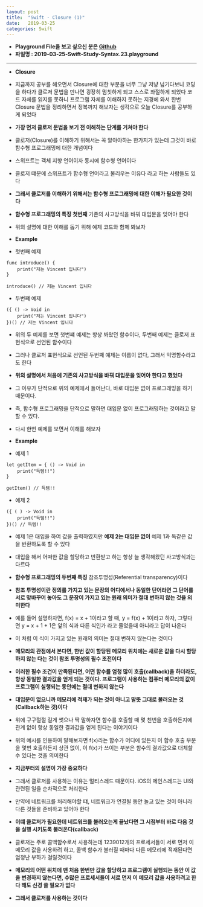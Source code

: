 ```yaml
---
layout: post
title:  "Swift - Closure (1)"
date:   2019-03-25
categories: Swift
---
```


- **Playground File을 보고 싶으신 분은 [Github](https://github.com/VincentGeranium/Swift-Study)**
- **파일명 : 2019-03-25-Swift-Study-Syntax.23.playground**

---

- **Closure**

- 지금까지 공부를 해오면서 Closure에 대한 부분을 너무 그냥 저냥 넘기다보니 코딩을 하다가 클로저 문법을 만나면 굉장히 멈칫하게 되고 스스로 좌절하게 되었다 코드 자체를 읽지를 못하니 프로그램 자체를 이해하지 못하는 지경에 와서 한번 Closure 문법을 정리하면서 정복까지 해보자는 생각으로 오늘 Closure를 공부하게 되었다
- **가장 먼저 클로저 문법을 보기 전 이해하는 단계를 거쳐야 한다**
- 클로저(Closure)를 이해하기 위해서는 꼭 알아야하는 한가지가 있는데 그것이 바로 함수형 프로그래밍에 대한 개념이다
- 스위프트는 객체 지향 언어이자 동시에 함수형 언어이다
- 클로저 떄문에 스위프트가 함수형 언어라고 불리우는 이유다 라고 하는 사람들도 있다
- **그래서 클로저를 이해하기 위해서는 함수형 프로그래밍에 대한 이해가 필요한 것이다**
- **함수형 프로그래밍의 특징 첫번째** 기존의 사고방식을 바꿔 대입문을 잊어야 한다
- 위의 설명에 대한 이해를 돕기 위해 예제 코드와 함께 봐보자

- **Example**

- 첫번째 예제

```
func introduce() {
    print("저는 Vincent 입니다")
}

introduce() // 저는 Vincent 입니다
```

- 두번쨰 예제

```
({ () -> Void in
    print("저는 Vincent 입니다")
})() // 저는 Vincent 입니다
```

- 위의 두 예제를 보면 첫번쨰 예제는 항상 봐왔던 함수이다, 두번째 예제는 클로저 표현식으로 선언된 함수이다
- 그러나 클로저 표현식으로 선언된 두번째 예제는 이름이 없다, 그래서 익명함수라고도 한다
- **위의 설명에서 처음에 기존의 사고방식을 바꿔 대입문을 잊어야 한다고 했었다**
- 그 이유가 단적으로 위의 예제에서 들어난다, 바로 대입문 없이 프로그래밍을 하기 때문이다.
- 즉, 함수형 프로그래밍을 단적으로 말하면 대입문 없이 프로그래밍하는 것이라고 말 할 수 있다.
- 다시 한번 예제를 보면서 이해를 해보자

- **Example**

- 예제 1

```
let getItem = { () -> Void in
    print("득템!!")
}

getItem() // 득템!!
```

- 예제 2

```
({ ( ) -> Void in
    print("득템!!")
})() // 득템!!
```

- 예제 1은 대입을 하여 값을 출력하였지만 **예제 2는 대입문 없이** 예제 1과 독같은 값을 반환하도록 할 수 있다
- 대입을 해서 어떠한 값을 할당하고 반환받고 하는 항상 늘 생각해왔던 사고방식과는 다르다

- **함수형 프로그래밍의 두번쨰 특징** 참조투명성(Referential transparency)이다
- **참조 투명성이란 정의를 가지고 있는 문장의 어디에서나 동일한 단어라면 그 단어를 서로 맞바꾸어 놓아도 그 문장이 가지고 있는 원래 의미가 절대 변하지 않는 것을 의미한다**
- 예를 들어 설명하자면, f(x) = x + 1이라고 할 때, y = f(x) + 1이라고 하자, 그렇다면 y = x + 1 + 1은 앞의 식과 다른 식인가 라고 물었을때 아니라고 답이 나온다
- 이 처럼 이 식이 가지고 있는 원래의 의미는 절대 변하지 않는다는 것이다
- **메모리의 관점에서 본다면, 한번 값이 할당된 메모리 위치에는 새로운 값을 다시 할당하지 않는 다는 것이 참조 투명성의 필수 조전이다**
- **이러한 필수 조건이 만족된다면, 어떤 함수를 엄청 많이 호출(callback)을 하더라도, 항상 동일한 결과값을 얻게 되는 것이다. 프로그램이 사용하는 컴퓨터 메모리의 값이 프로그램이 실행되는 동안에는 절대 변하지 않는다**
- **대입문이 없으니까 메모리에 적재가 되는 것이 아니고 말뜻 그대로 불러오는 것(Callback하는 것)이다**
- 위에 구구절절 길게 썻으나 딱 말하자면 함수를 호출할 때 몇 천번을 호출하든지에 관계 없이 항상 동일한 결과값을 얻게 된다는 이야기이다
- 위의 예시를 인용하여 말해보자면 f(x)라는 함수가 어디에 있든지 이 함수 호출 부분을 몇번 호출하든지 상관 없이, 이 f(x)가 쓰이는 부분은 함수의 결과값으로 대체할 수 있다는 것을 의미한다
- **지금부터의 설명이 가장 중요하다**
- 그래서 클로저를 사용하는 이유는 멀티스레드 때문이다. iOS의 메인스레드는 UI와 관련된 일을 순차적으로 처리한다
- 만약에 네트워크를 처리해야할 떄, 네트워크가 연결될 동안 놀고 있는 것이 아니라 다른 것들을 준비하고 있어야 한다
- **이떄 클로저가 필요한데 네트워크를 불러오는게 끝났다면 그 시점부터 바로 다음 것을 실행 시키도록 불러온다(callback)**
- 클로저는 주로 콜백함수로서 사용하는데 1239012개의 프로세서들이 서로 먼저 이 메모리 값을 사용하려 하고, 콜백 함수가 불러질 때마다 다른 메모리에 적재된다면 엄청난 부하가 걸릴것이다
- **메모리의 어떤 위치에 맨 처음 한번만 값을 할당하고 프로그램이 실행되는 동안 이 값을 변경하지 않는다면, 수많은 프로세서들이 서로 먼저 이 메모리 값을 사용하려고 한다 해도 신경 쓸 필요가 없다**
- **그래서 클로저를 사용하는 것이다**
